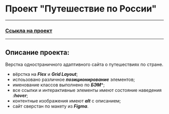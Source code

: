# Проект "Путешествие по России"

---
### <a href="https://nexxer.github.io/russian-travel/">Ссыкла на проект</a>
---

## Описание проекта:
Верстка одностраничного адаптивного сайта о путешествиях по стране.

* вёрстка на ***Flex*** и ***Grid Layout***;
* испоьзовано различное ***позиционирование*** элементов;
* именование классов выполнено по ***БЭМ****;
* все ссылки и интерактивные элементы имеют состояние наведения ***:hover***;
* контентные изображения имеют ***alt*** с описанием;
* сайт сверстан по макету из ***Figma***.

